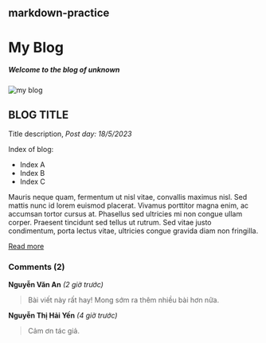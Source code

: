 ## markdown-practice

# My Blog
##### Welcome to the blog of **unknown**

![my blog](https://contenthub-static.grammarly.com/blog/wp-content/uploads/2017/11/how-to-write-a-blog-post.jpeg)
## BLOG TITLE
Title description, _Post day: 18/5/2023_ 

Index of blog:
* Index A
* Index B
* Index C

Mauris neque quam, fermentum ut nisl vitae, convallis maximus nisl. Sed mattis nunc id lorem euismod placerat. Vivamus porttitor magna enim, ac accumsan tortor cursus at. Phasellus sed ultricies mi non congue ullam corper. Praesent tincidunt sed tellus ut rutrum. Sed vitae justo condimentum, porta lectus vitae, ultricies congue gravida diam non fringilla.

[Read more](#)

### Comments (2)

**Nguyễn Văn An** _(2 giờ trước)_
> Bài viết này rất hay! Mong sớm ra thêm nhiều bài hơn nữa.

**Nguyễn Thị Hải Yến** _(4 giờ trước)_
> Cảm ơn tác giả.
